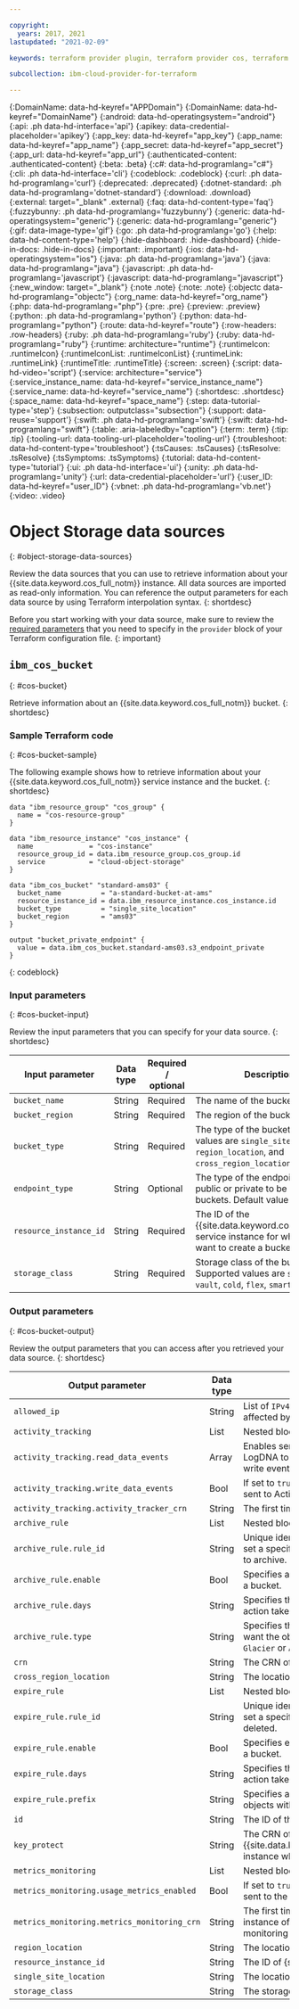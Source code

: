 ```yaml
---

copyright:
  years: 2017, 2021
lastupdated: "2021-02-09"

keywords: terraform provider plugin, terraform provider cos, terraform resources cos, terraform resources object storage, create bucket with terraform

subcollection: ibm-cloud-provider-for-terraform

---
```


{:DomainName: data-hd-keyref="APPDomain"}
{:DomainName: data-hd-keyref="DomainName"}
{:android: data-hd-operatingsystem="android"}
{:api: .ph data-hd-interface='api'}
{:apikey: data-credential-placeholder='apikey'}
{:app_key: data-hd-keyref="app_key"}
{:app_name: data-hd-keyref="app_name"}
{:app_secret: data-hd-keyref="app_secret"}
{:app_url: data-hd-keyref="app_url"}
{:authenticated-content: .authenticated-content}
{:beta: .beta}
{:c#: data-hd-programlang="c#"}
{:cli: .ph data-hd-interface='cli'}
{:codeblock: .codeblock}
{:curl: .ph data-hd-programlang='curl'}
{:deprecated: .deprecated}
{:dotnet-standard: .ph data-hd-programlang='dotnet-standard'}
{:download: .download}
{:external: target="_blank" .external}
{:faq: data-hd-content-type='faq'}
{:fuzzybunny: .ph data-hd-programlang='fuzzybunny'}
{:generic: data-hd-operatingsystem="generic"}
{:generic: data-hd-programlang="generic"}
{:gif: data-image-type='gif'}
{:go: .ph data-hd-programlang='go'}
{:help: data-hd-content-type='help'}
{:hide-dashboard: .hide-dashboard}
{:hide-in-docs: .hide-in-docs}
{:important: .important}
{:ios: data-hd-operatingsystem="ios"}
{:java: .ph data-hd-programlang='java'}
{:java: data-hd-programlang="java"}
{:javascript: .ph data-hd-programlang='javascript'}
{:javascript: data-hd-programlang="javascript"}
{:new_window: target="_blank"}
{:note .note}
{:note: .note}
{:objectc data-hd-programlang="objectc"}
{:org_name: data-hd-keyref="org_name"}
{:php: data-hd-programlang="php"}
{:pre: .pre}
{:preview: .preview}
{:python: .ph data-hd-programlang='python'}
{:python: data-hd-programlang="python"}
{:route: data-hd-keyref="route"}
{:row-headers: .row-headers}
{:ruby: .ph data-hd-programlang='ruby'}
{:ruby: data-hd-programlang="ruby"}
{:runtime: architecture="runtime"}
{:runtimeIcon: .runtimeIcon}
{:runtimeIconList: .runtimeIconList}
{:runtimeLink: .runtimeLink}
{:runtimeTitle: .runtimeTitle}
{:screen: .screen}
{:script: data-hd-video='script'}
{:service: architecture="service"}
{:service_instance_name: data-hd-keyref="service_instance_name"}
{:service_name: data-hd-keyref="service_name"}
{:shortdesc: .shortdesc}
{:space_name: data-hd-keyref="space_name"}
{:step: data-tutorial-type='step'}
{:subsection: outputclass="subsection"}
{:support: data-reuse='support'}
{:swift: .ph data-hd-programlang='swift'}
{:swift: data-hd-programlang="swift"}
{:table: .aria-labeledby="caption"}
{:term: .term}
{:tip: .tip}
{:tooling-url: data-tooling-url-placeholder='tooling-url'}
{:troubleshoot: data-hd-content-type='troubleshoot'}
{:tsCauses: .tsCauses}
{:tsResolve: .tsResolve}
{:tsSymptoms: .tsSymptoms}
{:tutorial: data-hd-content-type='tutorial'}
{:ui: .ph data-hd-interface='ui'}
{:unity: .ph data-hd-programlang='unity'}
{:url: data-credential-placeholder='url'}
{:user_ID: data-hd-keyref="user_ID"}
{:vbnet: .ph data-hd-programlang='vb.net'}
{:video: .video}



# Object Storage data sources
{: #object-storage-data-sources}

Review the data sources that you can use to retrieve information about your {{site.data.keyword.cos_full_notm}} instance. All data sources are imported as read-only information. You can reference the output parameters for each data source by using Terraform interpolation syntax. 
{: shortdesc}

Before you start working with your data source, make sure to review the [required parameters](/docs/ibm-cloud-provider-for-terraform?topic=ibm-cloud-provider-for-terraform-provider-reference#required-parameters) that you need to specify in the `provider` block of your Terraform configuration file. 
{: important}

## `ibm_cos_bucket`
{: #cos-bucket}

Retrieve information about an {{site.data.keyword.cos_full_notm}} bucket. 
{: shortdesc}

### Sample Terraform code
{: #cos-bucket-sample}

The following example shows how to retrieve information about your {{site.data.keyword.cos_full_notm}} service instance and the bucket. 
{: shortdesc}

```
data "ibm_resource_group" "cos_group" {
  name = "cos-resource-group"
}

data "ibm_resource_instance" "cos_instance" {
  name              = "cos-instance"
  resource_group_id = data.ibm_resource_group.cos_group.id
  service           = "cloud-object-storage"
}

data "ibm_cos_bucket" "standard-ams03" {
  bucket_name          = "a-standard-bucket-at-ams"
  resource_instance_id = data.ibm_resource_instance.cos_instance.id
  bucket_type          = "single_site_location"
  bucket_region        = "ams03"
}

output "bucket_private_endpoint" {
  value = data.ibm_cos_bucket.standard-ams03.s3_endpoint_private
}
```
{: codeblock}

### Input parameters
{: #cos-bucket-input}

Review the input parameters that you can specify for your data source. 
{: shortdesc}

| Input parameter | Data type | Required / optional | Description |
| ------------- |-------------| ----- | -------------- |
| `bucket_name` | String | Required | The name of the bucket. |
| `bucket_region` | String | Required | The region of the bucket. |
| `bucket_type` | String | Required | The type of the bucket. Supported values are `single_site_location`, `region_location`, and `cross_region_location`.  |
| `endpoint_type`|String | Optional| The type of the endpoint either public or private to be used for the buckets. Default value is `public`.|
| `resource_instance_id` | String | Required | The ID of the {{site.data.keyword.cos_full_notm}} service instance for which you want to create a bucket. |
| `storage_class`|String | Required | Storage class of the bucket. Supported values are `standard`, `vault`, `cold`, `flex`, `smart`.|



### Output parameters
{: #cos-bucket-output}

Review the output parameters that you can access after you retrieved your data source. 
{: shortdesc}

| Output parameter | Data type | Description |
| ------------- |-------------| -------------- |
|`allowed_ip`| String | List of `IPv4` or `IPv6` addresses in CIDR notation to be affected by firewall.|
|`activity_tracking`|List| Nested block with the following structure.|
|`activity_tracking.read_data_events`|Array| Enables sending log data to Activity Tracker and LogDNA to provide visibility into an object read and write events.|
|`activity_tracking.write_data_events`|Bool| If set to `true`, all object write events (that is `uploads`) is sent to Activity Tracker.|
|`activity_tracking.activity_tracker_crn`|String| The first time activity_tracking is configured.|
|`archive_rule`|List|Nested block with the following structure.|
|`archive_rule.rule_id`|String| Unique identifier for the rule. Archive rules allow you to set a specific time frame after which objects transition to archive.|
|`archive_rule.enable`|Bool|Specifies archive rule status either `enable` or `disable` for a bucket.|
|`archive_rule.days`|String| Specifies the number of days when the specific rule action takes effect.|
|`archive_rule.type`|String| Specifies the storage class or archive type to which you want the object to transition. Supported values are `Glacier` or `Accelerated`.|
| `crn` | String | The CRN of the bucket. |
| `cross_region_location` | String | The location to create a cross-regional bucket. |
|`expire_rule`|List|Nested block with the following structure.|
|`expire_rule.rule_id`|String| Unique identifier for the rule. Expire rules allow you to set a specific time frame after which objects are deleted.|
|`expire_rule.enable`|Bool| Specifies expire rule status either `enable` or `disable` for a bucket.|
|`expire_rule.days`|String| Specifies the number of days when the specific rule action takes effect.|
|`expire_rule.prefix`|String| Specifies a prefix filter to apply to only a subset of objects with names that match the prefix.|
| `id` | String | The ID of the bucket. | 
| `key_protect` | String | The CRN of the {{site.data.keyword.keymanagementservicelong_notm}} instance where a root key is already provisioned. |
|`metrics_monitoring`|List |Nested block with the following structure|
|`metrics_monitoring.usage_metrics_enabled`|Bool| If set to `true`, all usage metrics (that is `bytes_used`) is sent to the monitoring service.
|`metrics_monitoring.metrics_monitoring_crn`|String|The first time `metrics_monitoring` is configured. The instance of {{site.data.keyword.cloud_notm}} monitoring that will receive the bucket metrics.|
| `region_location` | String | The location to create a regional bucket. |
| `resource_instance_id` | String | The ID of {site.data.keyword.cos_full_notm}} instance. | 
| `single_site_location` | String | The location to create a single site bucket. |
| `storage_class` | String | The storage class of the bucket. |
